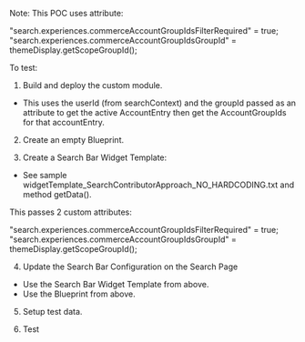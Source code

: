 Note: This POC uses attribute:

"search.experiences.commerceAccountGroupIdsFilterRequired" = true;
"search.experiences.commerceAccountGroupIdsGroupId" = themeDisplay.getScopeGroupId();

To test:

1. Build and deploy the custom module.

- This uses the userId (from searchContext) and the groupId passed as an attribute to get the active AccountEntry then get the AccountGroupIds for that accountEntry.

2. Create an empty Blueprint.

3. Create a Search Bar Widget Template:

- See sample widgetTemplate_SearchContributorApproach_NO_HARDCODING.txt and method getData(). 

This passes 2 custom attributes:

"search.experiences.commerceAccountGroupIdsFilterRequired" = true;
"search.experiences.commerceAccountGroupIdsGroupId" = themeDisplay.getScopeGroupId();

4. Update the Search Bar Configuration on the Search Page
- Use the Search Bar Widget Template from above.
- Use the Blueprint from above.

5. Setup test data.

6. Test

